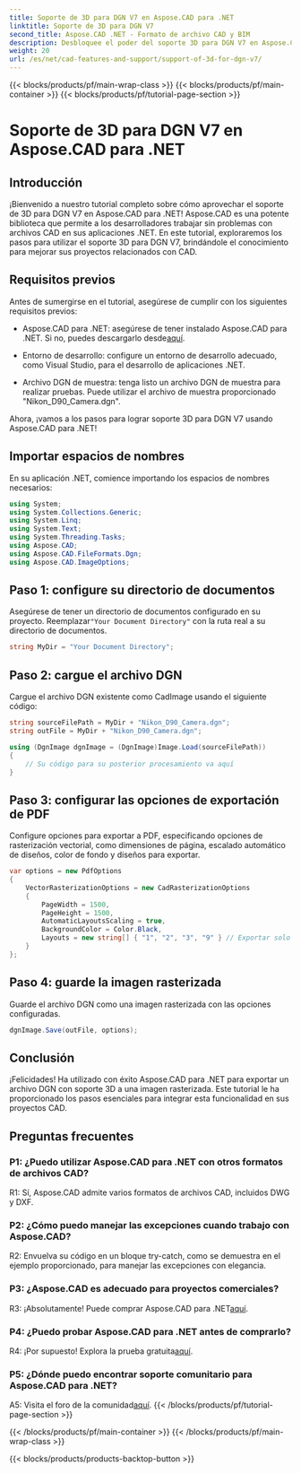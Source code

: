 ```yaml
---
title: Soporte de 3D para DGN V7 en Aspose.CAD para .NET
linktitle: Soporte de 3D para DGN V7
second_title: Aspose.CAD .NET - Formato de archivo CAD y BIM
description: Desbloquee el poder del soporte 3D para DGN V7 en Aspose.CAD para .NET. Sigue nuestro tutorial paso a paso.
weight: 20
url: /es/net/cad-features-and-support/support-of-3d-for-dgn-v7/
---
```


{{< blocks/products/pf/main-wrap-class >}}
{{< blocks/products/pf/main-container >}}
{{< blocks/products/pf/tutorial-page-section >}}

# Soporte de 3D para DGN V7 en Aspose.CAD para .NET

## Introducción

¡Bienvenido a nuestro tutorial completo sobre cómo aprovechar el soporte de 3D para DGN V7 en Aspose.CAD para .NET! Aspose.CAD es una potente biblioteca que permite a los desarrolladores trabajar sin problemas con archivos CAD en sus aplicaciones .NET. En este tutorial, exploraremos los pasos para utilizar el soporte 3D para DGN V7, brindándole el conocimiento para mejorar sus proyectos relacionados con CAD.

## Requisitos previos

Antes de sumergirse en el tutorial, asegúrese de cumplir con los siguientes requisitos previos:

-  Aspose.CAD para .NET: asegúrese de tener instalado Aspose.CAD para .NET. Si no, puedes descargarlo desde[aquí](https://releases.aspose.com/cad/net/).

- Entorno de desarrollo: configure un entorno de desarrollo adecuado, como Visual Studio, para el desarrollo de aplicaciones .NET.

- Archivo DGN de muestra: tenga listo un archivo DGN de muestra para realizar pruebas. Puede utilizar el archivo de muestra proporcionado "Nikon_D90_Camera.dgn".

Ahora, ¡vamos a los pasos para lograr soporte 3D para DGN V7 usando Aspose.CAD para .NET!

## Importar espacios de nombres

En su aplicación .NET, comience importando los espacios de nombres necesarios:

```csharp
using System;
using System.Collections.Generic;
using System.Linq;
using System.Text;
using System.Threading.Tasks;
using Aspose.CAD;
using Aspose.CAD.FileFormats.Dgn;
using Aspose.CAD.ImageOptions;
```

## Paso 1: configure su directorio de documentos

 Asegúrese de tener un directorio de documentos configurado en su proyecto. Reemplazar`"Your Document Directory"` con la ruta real a su directorio de documentos.

```csharp
string MyDir = "Your Document Directory";
```

## Paso 2: cargue el archivo DGN

Cargue el archivo DGN existente como CadImage usando el siguiente código:

```csharp
string sourceFilePath = MyDir + "Nikon_D90_Camera.dgn";
string outFile = MyDir + "Nikon_D90_Camera.dgn";

using (DgnImage dgnImage = (DgnImage)Image.Load(sourceFilePath))
{
    // Su código para su posterior procesamiento va aquí
}
```

## Paso 3: configurar las opciones de exportación de PDF

Configure opciones para exportar a PDF, especificando opciones de rasterización vectorial, como dimensiones de página, escalado automático de diseños, color de fondo y diseños para exportar.

```csharp
var options = new PdfOptions
{
    VectorRasterizationOptions = new CadRasterizationOptions
    {
        PageWidth = 1500,
        PageHeight = 1500,
        AutomaticLayoutsScaling = true,
        BackgroundColor = Color.Black,
        Layouts = new string[] { "1", "2", "3", "9" } // Exportar solo vistas especificadas
    }
};
```

## Paso 4: guarde la imagen rasterizada

Guarde el archivo DGN como una imagen rasterizada con las opciones configuradas.

```csharp
dgnImage.Save(outFile, options);
```

## Conclusión

¡Felicidades! Ha utilizado con éxito Aspose.CAD para .NET para exportar un archivo DGN con soporte 3D a una imagen rasterizada. Este tutorial le ha proporcionado los pasos esenciales para integrar esta funcionalidad en sus proyectos CAD.

## Preguntas frecuentes

### P1: ¿Puedo utilizar Aspose.CAD para .NET con otros formatos de archivos CAD?

R1: Sí, Aspose.CAD admite varios formatos de archivos CAD, incluidos DWG y DXF.

### P2: ¿Cómo puedo manejar las excepciones cuando trabajo con Aspose.CAD?

R2: Envuelva su código en un bloque try-catch, como se demuestra en el ejemplo proporcionado, para manejar las excepciones con elegancia.

### P3: ¿Aspose.CAD es adecuado para proyectos comerciales?

 R3: ¡Absolutamente! Puede comprar Aspose.CAD para .NET[aquí](https://purchase.aspose.com/buy).

### P4: ¿Puedo probar Aspose.CAD para .NET antes de comprarlo?

R4: ¡Por supuesto! Explora la prueba gratuita[aquí](https://releases.aspose.com/).

### P5: ¿Dónde puedo encontrar soporte comunitario para Aspose.CAD para .NET?

 A5: Visita el foro de la comunidad[aquí](https://forum.aspose.com/c/cad/19).
{{< /blocks/products/pf/tutorial-page-section >}}

{{< /blocks/products/pf/main-container >}}
{{< /blocks/products/pf/main-wrap-class >}}

{{< blocks/products/products-backtop-button >}}
